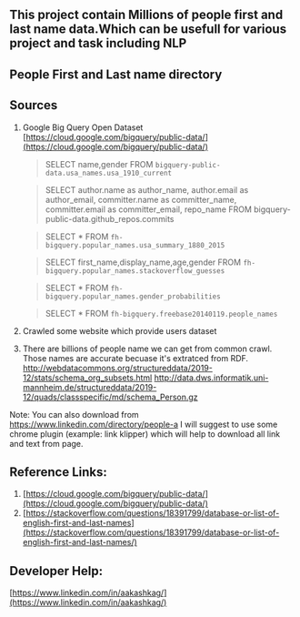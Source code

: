 ## This project contain Millions of people first and last name data.Which can be usefull for various project and task including NLP

## People First and Last name directory 

## Sources
1) Google Big Query Open Dataset [https://cloud.google.com/bigquery/public-data/](https://cloud.google.com/bigquery/public-data/)
   > SELECT name,gender FROM `bigquery-public-data.usa_names.usa_1910_current`

   > SELECT author.name as author_name, author.email as author_email, committer.name as committer_name, committer.email as committer_email, repo_name FROM bigquery-public-data.github_repos.commits

   > SELECT * FROM `fh-bigquery.popular_names.usa_summary_1880_2015`

   > SELECT first_name,display_name,age,gender FROM `fh-bigquery.popular_names.stackoverflow_guesses` 
   
   > SELECT * FROM `fh-bigquery.popular_names.gender_probabilities`

   > SELECT * FROM `fh-bigquery.freebase20140119.people_names`

2) Crawled some website which provide users dataset

3) There are billions of people name we can get from common crawl. Those names are accurate becuase it's extratced from RDF.
http://webdatacommons.org/structureddata/2019-12/stats/schema_org_subsets.html
http://data.dws.informatik.uni-mannheim.de/structureddata/2019-12/quads/classspecific/md/schema_Person.gz


Note: You can also download from https://www.linkedin.com/directory/people-a
I will suggest to use some chrome plugin (example: link klipper) which will help to download all link and text from page.

## Reference Links:
1. [https://cloud.google.com/bigquery/public-data/](https://cloud.google.com/bigquery/public-data/)
2. [https://stackoverflow.com/questions/18391799/database-or-list-of-english-first-and-last-names](https://stackoverflow.com/questions/18391799/database-or-list-of-english-first-and-last-names/)

## Developer Help:
 [https://www.linkedin.com/in/aakashkag/](https://www.linkedin.com/in/aakashkag/)

